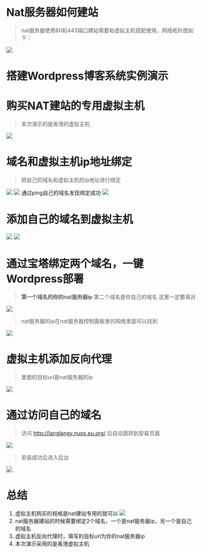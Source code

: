 
#  Nat服务器如何建站


 > nat服务器使用80和443端口建站需要和虚拟主机搭配使用，网络拓扑图如下：
 
 ![](image/7.png)
 

# 搭建Wordpress博客系统实例演示


# 购买NAT建站的专用虚拟主机
> 本次演示的是香港的虚拟主机


![](image/8.png)
# 域名和虚拟主机ip地址绑定
> 把自己的域名和虚拟主机的ip地址进行绑定


![](image/9.png)
![](image/10.png)
通过ping自己的域名发现绑定成功
![](image/11.png)
# 添加自己的域名到虚拟主机
![](image/12.png)
![](image/13.png)
# 通过宝塔绑定两个域名，一键Wordpress部署

> **第一个域名的你的nat服务器ip**
> 第二个域名是你自己的域名
> 这里一定要填对


![](image/14.png)
> nat服务器的ip在nat服务器控制面板里的网络里面可以找到


![](image/15.png)

# 虚拟主机添加反向代理

> 里面的目标url是nat服务器的ip


![](image/16.png)
# 通过访问自己的域名
> 访问 http://langlangy.nuox.eu.org/ 后自动跳转到安装页面


![](image/17.png)
> 安装成功后进入后台


![](image/18.png)




# 总结

1. 虚拟主机购买的规格是nat建站专用的就可以
 ![](image/19.png)
2. nat服务器建站的时候需要绑定2个域名，一个是nat服务器ip，另一个是自己的域名
3. 虚拟主机反向代理时，填写的目标url为你的nat服务器ip
4. 本次演示采用的是香港虚拟主机
